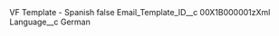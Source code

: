 <?xml version="1.0" encoding="UTF-8"?>
<CustomMetadata xmlns="http://soap.sforce.com/2006/04/metadata" xmlns:xsi="http://www.w3.org/2001/XMLSchema-instance" xmlns:xsd="http://www.w3.org/2001/XMLSchema">
    <label>VF Template - Spanish</label>
    <protected>false</protected>
    <values>
        <field>Email_Template_ID__c</field>
        <value xsi:type="xsd:string">00X1B000001zXml</value>
    </values>
    <values>
        <field>Language__c</field>
        <value xsi:type="xsd:string">German</value>
    </values>
</CustomMetadata>
